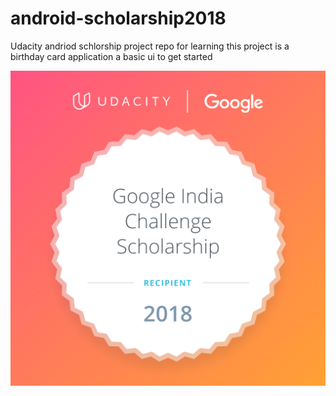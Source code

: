 # android-scholarship2018
Udacity andriod schlorship project repo for learning
this project is a birthday card application a basic ui to get started


![badge google india schlorship2018](badge.png)
